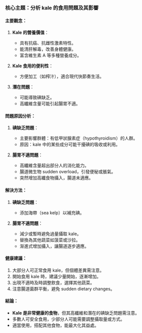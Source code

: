 ### 核心主題：分析 kale 的食用問題及其影響

#### 主要觀念：
1. **Kale 的營養價值**：
   - 具有抗癌、抗雌性激素特性。
   - 能清肝解毒，改善身體健康。
   - 富含維生素 A 等多種營養成分。

2. **Kale 食用的便利性**：
   - 方便加工（如榨汁），適合現代快節奏生活。

3. **潛在問題**：
   - 可能導致碘缺乏。
   - 高纖維含量可能引起腸胃不適。

#### 問題原因分析：
1. **碘缺乏問題**：
   - 主要影響群體：有低甲狀腺素症（hypothyroidism）的人群。
   - 原因：kale 中的某些成分可能干擾碘的吸收或利用。

2. **腸胃不適問題**：
   - 高纖維含量超出部分人的消化能力。
   - 腸道微生物 sudden overload，引發便秘或脹氣。
   - 突然增加高纖食物攝入，腸道未適應。

#### 解決方法：
1. **碘缺乏問題**：
   - 添加海帶（sea kelp）以補充碘。

2. **腸胃不適問題**：
   - 減少或暫時避免過量攝取 kale。
   - 替換為其他蔬菜如菠菜或沙拉。
   - 渐進式增加攝入，讓腸道逐步適應。

#### 健康建議：
1. 大部分人可正常食用 kale，但個體差異需注意。
2. 開始食用 kale 時，建議少量開始，逐漸增加。
3. 出現不適時及時調整飲食，選擇其他蔬菜。
4. 注意腸道菌群平衡，避免 sudden dietary changes。

#### 結論：
- **Kale 是非常健康的食物**，但其高纖維和潛在的碘缺乏問題需注意。
- 多數人可安全食用，少部分人可能需要調整攝取量或方式。
- 適當使用，搭配其他食物，能最大化其益處。